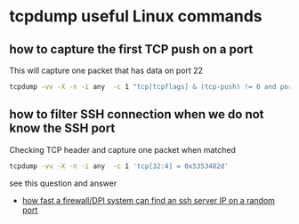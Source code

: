 # tcpdump useful Linux commands 


## how to capture the first TCP push on a port

This will capture one packet that has data on port 22

```bash
tcpdump -vv -X -n -i any  -c 1 "tcp[tcpflags] & (tcp-push) != 0 and port 22"
```

## how to filter SSH connection when we do not know the SSH port

Checking TCP header and capture one packet when matched

```bash
tcpdump -vv -X -n -i any  -c 1 'tcp[32:4] = 0x5353482d'
```

see this question and answer 

- [how fast a firewall/DPI system can find an ssh server IP on a random port](https://superuser.com/questions/1822830/how-fast-a-firewall-dpi-system-can-find-an-ssh-server-ip-on-a-random-port)
